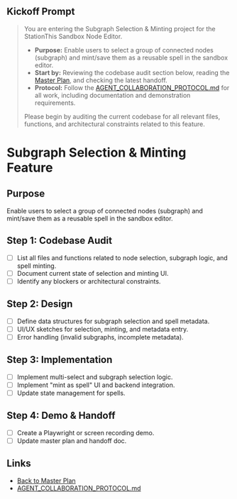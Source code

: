 ## Kickoff Prompt

> You are entering the Subgraph Selection & Minting project for the StationThis Sandbox Node Editor.
> 
> - **Purpose:** Enable users to select a group of connected nodes (subgraph) and mint/save them as a reusable spell in the sandbox editor.
> - **Start by:** Reviewing the codebase audit section below, reading the [Master Plan](./SANDBOX_NODE_EDITOR_MASTER_PLAN.md), and checking the latest handoff.
> - **Protocol:** Follow the [AGENT_COLLABORATION_PROTOCOL.md](../../AGENT_COLLABORATION_PROTOCOL.md) for all work, including documentation and demonstration requirements.
> 
> Please begin by auditing the current codebase for all relevant files, functions, and architectural constraints related to this feature.

# Subgraph Selection & Minting Feature

## Purpose
Enable users to select a group of connected nodes (subgraph) and mint/save them as a reusable spell in the sandbox editor.

## Step 1: Codebase Audit

- [ ] List all files and functions related to node selection, subgraph logic, and spell minting.
- [ ] Document current state of selection and minting UI.
- [ ] Identify any blockers or architectural constraints.

## Step 2: Design

- [ ] Define data structures for subgraph selection and spell metadata.
- [ ] UI/UX sketches for selection, minting, and metadata entry.
- [ ] Error handling (invalid subgraphs, incomplete metadata).

## Step 3: Implementation

- [ ] Implement multi-select and subgraph selection logic.
- [ ] Implement "mint as spell" UI and backend integration.
- [ ] Update state management for spells.

## Step 4: Demo & Handoff

- [ ] Create a Playwright or screen recording demo.
- [ ] Update master plan and handoff doc.

## Links

- [Back to Master Plan](./SANDBOX_NODE_EDITOR_MASTER_PLAN.md)
- [AGENT_COLLABORATION_PROTOCOL.md](../../AGENT_COLLABORATION_PROTOCOL.md) 